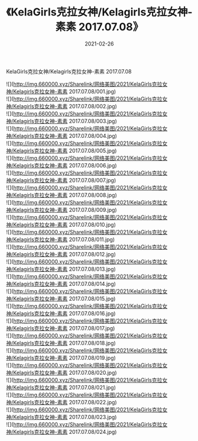 ﻿---
layout: post
title:  《KelaGirls克拉女神/Kelagirls克拉女神-素素 2017.07.08》
date:   2021-02-26
img: http://img.660000.xyz/Sharelink/网络美图/2021/KelaGirls克拉女神/Kelagirls克拉女神-素素 2017.07.08/000.jpg
categories: [美女, 清纯, 唯美]
---

KelaGirls克拉女神/Kelagirls克拉女神-素素 2017.07.08

 ![](http://img.660000.xyz/Sharelink/网络美图/2021/KelaGirls克拉女神/Kelagirls克拉女神-素素 2017.07.08/001.jpg) <br>![](http://img.660000.xyz/Sharelink/网络美图/2021/KelaGirls克拉女神/Kelagirls克拉女神-素素 2017.07.08/002.jpg) <br>![](http://img.660000.xyz/Sharelink/网络美图/2021/KelaGirls克拉女神/Kelagirls克拉女神-素素 2017.07.08/003.jpg) <br>![](http://img.660000.xyz/Sharelink/网络美图/2021/KelaGirls克拉女神/Kelagirls克拉女神-素素 2017.07.08/004.jpg) <br>![](http://img.660000.xyz/Sharelink/网络美图/2021/KelaGirls克拉女神/Kelagirls克拉女神-素素 2017.07.08/005.jpg) <br>![](http://img.660000.xyz/Sharelink/网络美图/2021/KelaGirls克拉女神/Kelagirls克拉女神-素素 2017.07.08/006.jpg) <br>![](http://img.660000.xyz/Sharelink/网络美图/2021/KelaGirls克拉女神/Kelagirls克拉女神-素素 2017.07.08/007.jpg) <br>![](http://img.660000.xyz/Sharelink/网络美图/2021/KelaGirls克拉女神/Kelagirls克拉女神-素素 2017.07.08/008.jpg) <br>![](http://img.660000.xyz/Sharelink/网络美图/2021/KelaGirls克拉女神/Kelagirls克拉女神-素素 2017.07.08/009.jpg) <br>![](http://img.660000.xyz/Sharelink/网络美图/2021/KelaGirls克拉女神/Kelagirls克拉女神-素素 2017.07.08/010.jpg) <br>![](http://img.660000.xyz/Sharelink/网络美图/2021/KelaGirls克拉女神/Kelagirls克拉女神-素素 2017.07.08/011.jpg) <br>![](http://img.660000.xyz/Sharelink/网络美图/2021/KelaGirls克拉女神/Kelagirls克拉女神-素素 2017.07.08/012.jpg) <br>![](http://img.660000.xyz/Sharelink/网络美图/2021/KelaGirls克拉女神/Kelagirls克拉女神-素素 2017.07.08/013.jpg) <br>![](http://img.660000.xyz/Sharelink/网络美图/2021/KelaGirls克拉女神/Kelagirls克拉女神-素素 2017.07.08/014.jpg) <br>![](http://img.660000.xyz/Sharelink/网络美图/2021/KelaGirls克拉女神/Kelagirls克拉女神-素素 2017.07.08/015.jpg) <br>![](http://img.660000.xyz/Sharelink/网络美图/2021/KelaGirls克拉女神/Kelagirls克拉女神-素素 2017.07.08/016.jpg) <br>![](http://img.660000.xyz/Sharelink/网络美图/2021/KelaGirls克拉女神/Kelagirls克拉女神-素素 2017.07.08/017.jpg) <br>![](http://img.660000.xyz/Sharelink/网络美图/2021/KelaGirls克拉女神/Kelagirls克拉女神-素素 2017.07.08/018.jpg) <br>![](http://img.660000.xyz/Sharelink/网络美图/2021/KelaGirls克拉女神/Kelagirls克拉女神-素素 2017.07.08/019.jpg) <br>![](http://img.660000.xyz/Sharelink/网络美图/2021/KelaGirls克拉女神/Kelagirls克拉女神-素素 2017.07.08/020.jpg) <br>![](http://img.660000.xyz/Sharelink/网络美图/2021/KelaGirls克拉女神/Kelagirls克拉女神-素素 2017.07.08/021.jpg) <br>![](http://img.660000.xyz/Sharelink/网络美图/2021/KelaGirls克拉女神/Kelagirls克拉女神-素素 2017.07.08/022.jpg) <br>![](http://img.660000.xyz/Sharelink/网络美图/2021/KelaGirls克拉女神/Kelagirls克拉女神-素素 2017.07.08/023.jpg) <br>![](http://img.660000.xyz/Sharelink/网络美图/2021/KelaGirls克拉女神/Kelagirls克拉女神-素素 2017.07.08/024.jpg) <br>